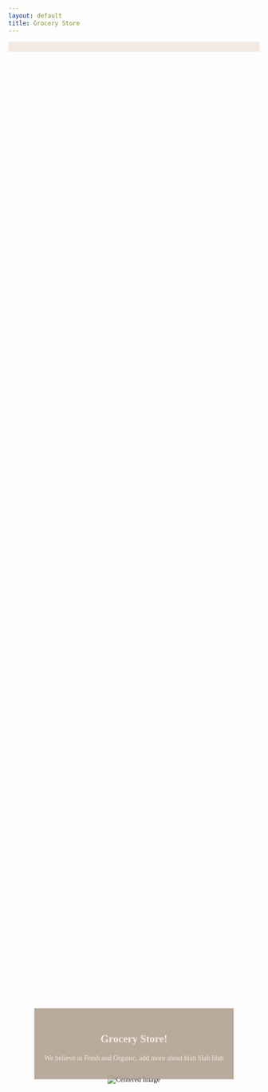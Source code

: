 ```yaml
---
layout: default
title: Grocery Store
---
```


<html lang="en">
<head>
    <meta charset="UTF-8">
    <meta name="viewport" content="width=device-width, initial-scale=1.0">
    <title>Grocery Store</title>
    <style>
        header {
    background-color: #f2e9e1;
    color: #fff;
    padding: 10px 0;
        }
        nav ul {
            list-style: none;
            padding: 30px;
            text-align: right;
        }
        nav ul li {
            display: inline;
            margin-right: 20px;
        }
        nav ul li a {
            text-decoration: none;
            color: #fff;
            font-weight: bold;
            font-family:
        }
        body {
            font-family: "Verdana";
        }
        .center-image {
            display: flex;
            justify-content: center;
            align-items: center;
            height: 100vh;
        }
        .center-image img {
            max-width: 80%;
            max-height: 80%;
        }
        h1 {
            text-align: center;
        }
        header {
            background-color: #f2e9e1;
            color: #fff;
            padding: 10px 0;
        }
        .row {
            display: flex;
            justify-content: space-around;
            margin-top: 20px;
        }
        .group {
            text-align: center;
            max-width: 30%;
            max-height: 30%;
        }
        .home-link {
            color: #ab9784;
        }
        .text-box {
            position: absolute;
            background-color: rgba(171,151,132,0.8);
            color: #f2e9e1;
            padding: 20px;
            text-align: center;
            top: 50%; 
            left: 50%; 
            transform: translate(-50%, 50%); 
        }
    </style>
</head>
<body>
    <header>
    </header>
    <div class="center-image">
        <img src="https://github.com/tarasehdave/frontend/assets/39902320/e911966c-fd54-4b0a-8e81-89d80f4d9b0e" alt="Centered Image">
    </div>
    <div class="text-box">
        <h2>Grocery Store!</h2>
        <p>We believe in Fresh and Organic. add more about blah blah blah</p>
    </div>
    <div class="row">
    <div class="row">
        <div class="group">
            <img src="https://github.com/tarasehdave/frontend/assets/39902320/d5f2df5a-833d-4357-bf75-f82fbba3b424" alt="Fruits Image">
            <h2 class="home-link">fruits</h2>
        </div>
        <div class="group">
            <img src="https://github.com/tarasehdave/frontend/assets/39902320/6a847f79-2411-4ca6-b828-eee3be8aaceb" alt="Vegetables Image">
            <h2 class="home-link">vegetables</h2>
        </div>
        <div class="group">
            <img src="https://github.com/tarasehdave/frontend/assets/39902320/8023b996-7101-4eab-8ad9-5677be088b65" alt="Bread Image">
            <h2 class="home-link">bread</h2>
        </div>
    </div>


<!--
</body>
</html>
%%javascript
import GameObject from './GameObject.js';

export class Background extends GameObject {
    constructor(canvas, image, gameSpeed, speedRatio, initialXPosition, initialSpeed, initialWidth) {
        super(canvas, image, gameSpeed, speedRatio);
        this.x = initialXPosition; // Set the initial horizontal position of the background
        this.speed = initialSpeed; // Set the initial speed of the background
        this.width = initialWidth || image.width; // Set the initial width of the background
    }

    update() {
        this.x = (this.x - this.speed) % this.width;
    }

    draw() {
        this.ctx.drawImage(this.image, this.x, this.y);
        this.ctx.drawImage(this.image, this.x + this.width, this.y);
    }
}

export function initBackground(canvas, image, gameSpeed, speedRatio, initialXPosition, initialSpeed, initialWidth) {
    // Build game object
    var background = new Background(canvas, image, gameSpeed, speedRatio, initialXPosition, initialSpeed, initialWidth);

    // Prepare Window extents related to viewport
    const maxWidth = window.innerWidth;
    const maxHeight = window.innerHeight;

    // Setup background constant to adjust display size
    const ADJUST = 1.42; // visual layer adjust, use "1" for a perfect loop

    // Set Dimensions to match the image width
    const canvasWidth = maxWidth;
    const canvasHeight = canvasWidth / background.aspect_ratio; // height is oriented by width
    const canvasLeft = 0; // Start image from the left edge horizontally
    const canvasTop = (maxHeight - canvasHeight) / 2; // center image vertically

    // Set dimensions for the background canvas
    canvas.width = background.width / ADJUST;
    canvas.height = background.height / ADJUST;
    // Set Style properties for the background canvas
    canvas.style.width = `${canvasWidth}px`;
    canvas.style.height = `${canvasHeight}px`;
    canvas.style.position = 'absolute';
    canvas.style.left = `${canvasLeft}px`;
    canvas.style.top = `${canvasTop}px`;

    return background;
}

// Get canvas element
const canvas = document.getElementById('canvas');

// Actual Image URLS
const backgroundImageUrl = 'https://github.com/tarasehdave/frontend/assets/39902320/e911966c-fd54-4b0a-8e81-89d80f4d9b0e';
const fruitsImageUrl = 'https://github.com/tarasehdave/frontend/assets/39902320/d5f2df5a-833d-4357-bf75-f82fbba3b424';
const vegetablesImageUrl = 'https://github.com/tarasehdave/frontend/assets/39902320/6a847f79-2411-4ca6-b828-eee3be8aaceb';
const breadImageUrl = 'https://github.com/tarasehdave/frontend/assets/39902320/8023b996-7101-4eab-8ad9-5677be088b65';

const backgroundImg = new Image();
backgroundImg.src = backgroundImageUrl;
backgroundImg.onload = () => {
    // Image loaded successfully
    const fruitsImg = new Image();
    fruitsImg.src = fruitsImageUrl;
    fruitsImg.onload = () => {
        // Fruits image loaded successfully
        const vegetablesImg = new Image();
        vegetablesImg.src = vegetablesImageUrl;
        vegetablesImg.onload = () => {
            // Vegetables image loaded successfully
            const breadImg = new Image();
            breadImg.src = breadImageUrl;
            breadImg.onload = () => {
                // Bread image loaded successfully
                const background = initBackground(canvas, backgroundImg, 2, 1, 0, 2, backgroundImg.width);
            };
            // Handle error for bread image
            breadImg.onerror = handleImageError;
        };
        // Handle error for vegetables image
        vegetablesImg.onerror = handleImageError;
    };
    // Handle error for fruits image
    fruitsImg.onerror = handleImageError;
};
// Handle error for background image
backgroundImg.onerror = handleImageError;

function handleImageError(event) {
    console.error('Error loading image:', event.target.src);
}
-->
---

<script type="module">

import GameObject from '{{site.baseurl}}/assets/js/GameObject.js';

export class Background extends GameObject {
    constructor(canvas, image, gameSpeed, speedRatio, initialXPosition, initialSpeed, initialWidth) {
        super(canvas, image, gameSpeed, speedRatio);
        this.x = initialXPosition; // Set the initial horizontal position of the background
        this.speed = initialSpeed; // Set the initial speed of the background
        this.width = initialWidth || image.width; // Set the initial width of the background
    }

    update() {
        this.x = (this.x - this.speed) % this.width;
    }

    draw() {
        this.ctx.drawImage(this.image, this.x, this.y);
        this.ctx.drawImage(this.image, this.x + this.width, this.y);
    }
}

export function initBackground(canvas, image, gameSpeed, speedRatio, initialXPosition, initialSpeed, initialWidth) {
    // Build game object
    var background = new Background(canvas, image, gameSpeed, speedRatio, initialXPosition, initialSpeed, initialWidth);

    // Prepare Window extents related to viewport
    const maxWidth = window.innerWidth;
    const maxHeight = window.innerHeight;

    // Setup background constant to adjust display size
    const ADJUST = 1.42; // visual layer adjust, use "1" for a perfect loop

    // Set Dimensions to match the image width
    const canvasWidth = maxWidth;
    const canvasHeight = canvasWidth / background.aspect_ratio; // height is oriented by width
    const canvasLeft = 0; // Start image from the left edge horizontally
    const canvasTop = (maxHeight - canvasHeight) / 2; // center image vertically

    // Set dimensions for the background canvas
    canvas.width = background.width / ADJUST;
    canvas.height = background.height / ADJUST;
    // Set Style properties for the background canvas
    canvas.style.width = `${canvasWidth}px`;
    canvas.style.height = `${canvasHeight}px`;
    canvas.style.position = 'absolute';
    canvas.style.left = `${canvasLeft}px`;
    canvas.style.top = `${canvasTop}px`;

    return background;
}

// Get canvas element
const canvas = document.getElementById('canvas');

// Actual Image URLS
const backgroundImageUrl = 'https://github.com/tarasehdave/frontend/assets/115954616/e2731695-21fc-4dff-b4d1-d0ac01d9d549';
const fruitsImageUrl = 'https://github.com/tarasehdave/frontend/assets/39902320/d5f2df5a-833d-4357-bf75-f82fbba3b424';
const vegetablesImageUrl = 'https://github.com/tarasehdave/frontend/assets/39902320/6a847f79-2411-4ca6-b828-eee3be8aaceb';
const breadImageUrl = 'https://github.com/tarasehdave/frontend/assets/39902320/8023b996-7101-4eab-8ad9-5677be088b65';

const backgroundImg = new Image();
backgroundImg.src = backgroundImageUrl;
backgroundImg.onload = () => {
    // Image loaded successfully
    const fruitsImg = new Image();
    fruitsImg.src = fruitsImageUrl;
    fruitsImg.onload = () => {
        // Fruits image loaded successfully
        const vegetablesImg = new Image();
        vegetablesImg.src = vegetablesImageUrl;
        vegetablesImg.onload = () => {
            // Vegetables image loaded successfully
            const breadImg = new Image();
            breadImg.src = breadImageUrl;
            breadImg.onload = () => {
                // Bread image loaded successfully
                const background = initBackground(canvas, backgroundImg, 2, 1, 0, 2, backgroundImg.width);
            };
            // Handle error for bread image
            breadImg.onerror = handleImageError;
        };
        // Handle error for vegetables image
        vegetablesImg.onerror = handleImageError;
    };
    // Handle error for fruits image
    fruitsImg.onerror = handleImageError;
};
// Handle error for background image
backgroundImg.onerror = handleImageError;

function handleImageError(event) {
    console.error('Error loading image:', event.target.src);
}

// Get canvas element
const canvas = document.getElementById('canvas');

// Load background image
const backgroundImg = new Image();
backgroundImg.src = 'path/to/your/background-image.jpg';

backgroundImg.onload = () => {
    // Initialize the background object
    const background = new GameObject(canvas, backgroundImg, 2, 1);

    // Game loop function
    function gameLoop() {
        // Update the game objects
        background.update();

        // Clear the canvas
        background.ctx.clearRect(0, 0, canvas.width, canvas.height);

        // Draw the game objects
        background.draw();

        // Request the next frame
        requestAnimationFrame(gameLoop);
    }

    // Start the game loop
    gameLoop();
};

// Handle error for background image
backgroundImg.onerror = handleImageError;

// ... (loading other images and handling their errors)
</script>